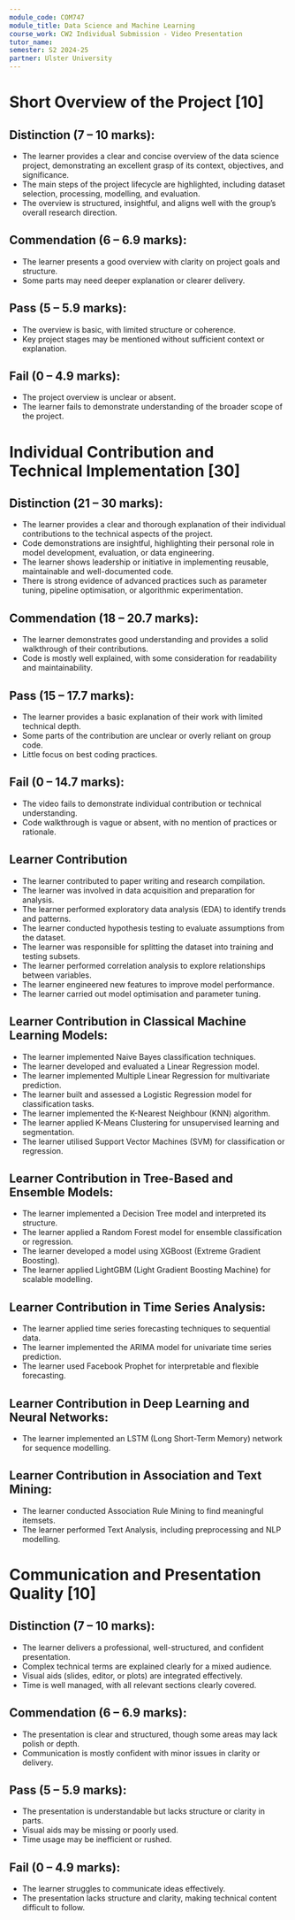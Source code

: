 ```yaml
---
module_code: COM747
module_title: Data Science and Machine Learning
course_work: CW2 Individual Submission - Video Presentation
tutor_name: 
semester: S2 2024-25
partner: Ulster University
---
```


# Short Overview of the Project [10]
## Distinction (7 – 10 marks):
- The learner provides a clear and concise overview of the data science project, demonstrating an excellent grasp of its context, objectives, and significance.
- The main steps of the project lifecycle are highlighted, including dataset selection, processing, modelling, and evaluation.
- The overview is structured, insightful, and aligns well with the group’s overall research direction.

## Commendation (6 – 6.9 marks):
- The learner presents a good overview with clarity on project goals and structure.
- Some parts may need deeper explanation or clearer delivery.

## Pass (5 – 5.9 marks):
- The overview is basic, with limited structure or coherence.
- Key project stages may be mentioned without sufficient context or explanation.

## Fail (0 – 4.9 marks):
- The project overview is unclear or absent.
- The learner fails to demonstrate understanding of the broader scope of the project.

# Individual Contribution and Technical Implementation [30]
## Distinction (21 – 30 marks):
- The learner provides a clear and thorough explanation of their individual contributions to the technical aspects of the project.
- Code demonstrations are insightful, highlighting their personal role in model development, evaluation, or data engineering.
- The learner shows leadership or initiative in implementing reusable, maintainable and well-documented code.
- There is strong evidence of advanced practices such as parameter tuning, pipeline optimisation, or algorithmic experimentation.

## Commendation (18 – 20.7 marks):
- The learner demonstrates good understanding and provides a solid walkthrough of their contributions.
- Code is mostly well explained, with some consideration for readability and maintainability.

## Pass (15 – 17.7 marks):
- The learner provides a basic explanation of their work with limited technical depth.
- Some parts of the contribution are unclear or overly reliant on group code.
- Little focus on best coding practices.

## Fail (0 – 14.7 marks):
- The video fails to demonstrate individual contribution or technical understanding.
- Code walkthrough is vague or absent, with no mention of practices or rationale.

## Learner Contribution

- The learner contributed to paper writing and research compilation.
- The learner was involved in data acquisition and preparation for analysis.
- The learner performed exploratory data analysis (EDA) to identify trends and patterns.
- The learner conducted hypothesis testing to evaluate assumptions from the dataset.
- The learner was responsible for splitting the dataset into training and testing subsets.
- The learner performed correlation analysis to explore relationships between variables.
- The learner engineered new features to improve model performance.
- The learner carried out model optimisation and parameter tuning.

## Learner Contribution in Classical Machine Learning Models:
- The learner implemented Naive Bayes classification techniques.
- The learner developed and evaluated a Linear Regression model.
- The learner implemented Multiple Linear Regression for multivariate prediction.
- The learner built and assessed a Logistic Regression model for classification tasks.
- The learner implemented the K-Nearest Neighbour (KNN) algorithm.
- The learner applied K-Means Clustering for unsupervised learning and segmentation.
- The learner utilised Support Vector Machines (SVM) for classification or regression.

## Learner Contribution in Tree-Based and Ensemble Models:
- The learner implemented a Decision Tree model and interpreted its structure.
- The learner applied a Random Forest model for ensemble classification or regression.
- The learner developed a model using XGBoost (Extreme Gradient Boosting).
- The learner applied LightGBM (Light Gradient Boosting Machine) for scalable modelling.

## Learner Contribution in Time Series Analysis:
- The learner applied time series forecasting techniques to sequential data.
- The learner implemented the ARIMA model for univariate time series prediction.
- The learner used Facebook Prophet for interpretable and flexible forecasting.

## Learner Contribution in Deep Learning and Neural Networks:
- The learner implemented an LSTM (Long Short-Term Memory) network for sequence modelling.

## Learner Contribution in Association and Text Mining:
- The learner conducted Association Rule Mining to find meaningful itemsets.
- The learner performed Text Analysis, including preprocessing and NLP modelling.


# Communication and Presentation Quality [10]
## Distinction (7 – 10 marks):
- The learner delivers a professional, well-structured, and confident presentation.
- Complex technical terms are explained clearly for a mixed audience.
- Visual aids (slides, editor, or plots) are integrated effectively.
- Time is well managed, with all relevant sections clearly covered.

## Commendation (6 – 6.9 marks):
- The presentation is clear and structured, though some areas may lack polish or depth.
- Communication is mostly confident with minor issues in clarity or delivery.

## Pass (5 – 5.9 marks):
- The presentation is understandable but lacks structure or clarity in parts.
- Visual aids may be missing or poorly used.
- Time usage may be inefficient or rushed.

## Fail (0 – 4.9 marks):
- The learner struggles to communicate ideas effectively.
- The presentation lacks structure and clarity, making technical content difficult to follow.
